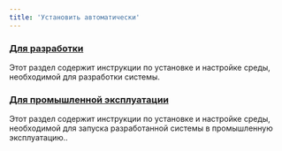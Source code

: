 ```yaml
---
title: 'Установить автоматически'
---
```


### [Для разработки](Development_auto.md)

Этот раздел содержит инструкции по установке и настройке среды, необходимой для разработки системы.

### [Для промышленной эксплуатации](Execution_auto.md)

Этот раздел содержит инструкции по установке и настройке среды, необходимой для запуска разработанной системы в промышленную эксплуатацию..
